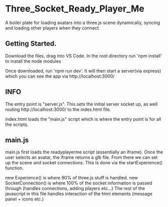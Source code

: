 # Three_Socket_Ready_Player_Me
A boiler plate for loading avatars into a three.js scene dynamically, syncing and loading other players when they connect.

## Getting Started.

Download the files, drag into VS Code. In the root directory run 'npm install' to install the node modules

Once downloaded, run 'npm run dev'. It will then start a server(via express) which you can see the app via http://localhost:3000/

## INFO

The entry point is "server.js". This sets the initial server socket up, as well routing http://localhost:3000/ to the index.html file.

index.html loads the "main.js" script which is where the entry point is for all the scripts.

## main.js
main.js first loads the readyplayerme script (essentially an iframe). Once the user selects an avatar, the iframe returns a glb file. From there we can set up the scene and socket connections. This is done via the startExperience() function.

new Experience() is where 90% of three.js stuff is handled.
new SocketConnection() is where 100% of the socket information is passed through (handles connections, adding players etc...)
The rest of the javascript in this file handles interaction of the html elements (message panel + icons etc.)
